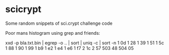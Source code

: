 # scicrypt
Some random snippets of sci.crypt challenge code


Poor mans histogram using grep and friends:

 xxd -p  bla.txt.bin | egrep -o .. | sort | uniq -c | sort -n
      1 0d
      1 28
      1 39
      1 51
      1 5c
      1 88
      1 90
      1 99
      1 b9
      1 e2
      1 e4
      1 e6
      1 f7
      2 1c
      2 57
    503 48
    504 05
